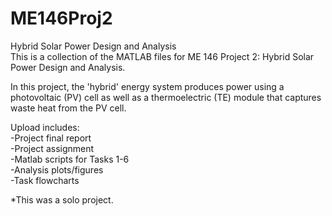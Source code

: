 # ME146Proj2
Hybrid Solar Power Design and Analysis  
This is a collection of the MATLAB files for ME 146 Project 2: Hybrid Solar Power Design and Analysis.  
  
In this project, the 'hybrid' energy system produces power using a photovoltaic (PV) cell as well as a thermoelectric (TE) module that captures waste heat from the PV cell.  
  
Upload includes:  
-Project final report  
-Project assignment  
-Matlab scripts for Tasks 1-6  
-Analysis plots/figures  
-Task flowcharts  
  
*This was a solo project.
